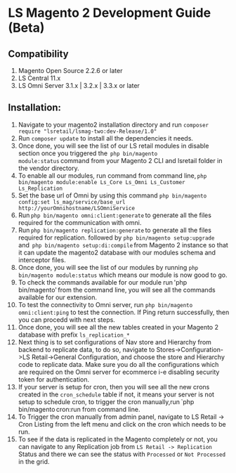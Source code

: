 # LS Magento 2 Development Guide (Beta)

## Compatibility
1. Magento Open Source 2.2.6 or later
2. LS Central 11.x
3. LS Omni Server 3.1.x | 3.2.x | 3.3.x or later

## Installation:

1. Navigate to your magento2 installation directory and run `composer require "lsretail/lsmag-two:dev-Release/1.0"`
2. Run `composer update` to install all the dependencies it needs.
3. Once done, you will see the list of our LS retail modules in disable section once you triggered the  `php bin/magento module:status` command from your Magento 2 CLI and lsretail folder in the vendor directory.
4. To enable all our modules, run command from command line, `php bin/magento module:enable Ls_Core Ls_Omni Ls_Customer Ls_Replication`
5. Set the base url of Omni by using this command `php bin/magento config:set ls_mag/service/base_url http://yourOmnihostname/LSOmniService`
6. Run `php bin/magento omni:client:generate` to generate all the files required for the communication with omni.
7. Run `php bin/magento replication:generate` to generate all the files required for replication.
followed by `php bin/magento setup:upgrade ` and  `php bin/magento setup:di:compile` from Magento 2 instance so that it can update the magento2 database with our modules schema and interceptor files.
8. Once done, you will see the list of our modules by running `php bin/magento module:status` which means our module is now good to go.  
9. To check the commands available for our module run 'php bin/magento' from the command line, you will see all the commands available for our extension. 
10. To test the connectivity to Omni server, run `php bin/magento omni:client:ping` to test the connection. If Ping return successfully, then you can procedd with next steps.
10. Once done, you will see all the new tables created in your Magento 2 database with prefix `ls_replication_*`
11. Next thing is to set configurations of Nav store and Hierarchy from backend to replicate data, to do so, navigate to Stores->Configuration->LS Retail->General Configuration, and choose the store and Hierarchy code to replicate data. Make sure you do all the configurations which are required on the Omni server for ecommerce i-e disabling security token for authentication.
12. If your server is setup for cron, then you will see all the new crons created in the `cron_schedule` table if not, it means your server is not setup to schedule cron, to trigger the cron manually,run `php bin/magento cron:run from command line. 
13. To Trigger the cron manually from admin panel, navigate to LS Retail -> Cron Listing from the left menu and click on the cron which needs to be run.
14. To see if the data is replicated in the Magento completely or not, you can navigate to any Replication job from `LS Retail -> Replication` Status and there we can see the status with `Processed` or `Not Processed` in the grid.


 